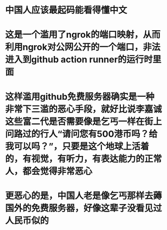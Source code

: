 # 中国人应该最起码能看得懂中文
# 这是一个滥用了ngrok的端口映射，从而利用ngrok对公网公开的一个端口，非法进入到github action runner的运行时里面
# 这样滥用github免费服务器确实是一种非常下三滥的恶心手段，就好比说李嘉诚这些富二代是否需要像是乞丐一样在街上问路过的行人“请问您有500港币吗？给我可以吗？”，只要是这个地球上活着的，有视觉，有听力，有表达能力的正常人，都会觉得非常恶心
# 更恶心的是，中国人老是像乞丐那样去薅国外的免费服务器，好像这辈子没看见过人民币似的

